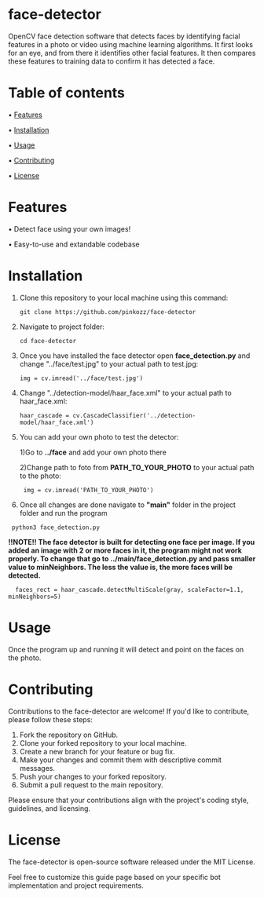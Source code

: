 # face-detector
OpenCV face detection software that detects faces by identifying facial features in a photo or video using machine learning algorithms. It first looks for an eye, and from there it identifies other facial features. It then compares these features to training data to confirm it has detected a face.

# Table of contents
• [Features](https://github.com/pinkozz/face-detector#features)

• [Installation](https://github.com/pinkozz/face-detector#installation)

• [Usage](https://github.com/pinkozz/face-detector#usage)

• [Contributing](https://github.com/pinkozz/face-detector#contributing)

• [License](https://github.com/pinkozz/face-detector#license)
# Features
• Detect face using your own images!

• Easy-to-use and extandable codebase

# Installation
1. Clone this repository to your local machine using this command:
   
   ```shell
   git clone https://github.com/pinkozz/face-detector
   ```
2. Navigate to project folder:
   
   ```shell
   cd face-detector
   ```
3. Once you have installed the face detector open <b>face_detection.py</b> and change "../face/test.jpg" to your actual path to test.jpg:
   
   ```shell
   img = cv.imread('../face/test.jpg')
   ```

4. Change "../detection-model/haar_face.xml" to your actual path to haar_face.xml:

   ```shell
   haar_cascade = cv.CascadeClassifier('../detection-model/haar_face.xml')
   ```

5. You can add your own photo to test the detector:

   1)Go to <b>../face</b> and add your own photo there
   
   2)Change path to foto from <b>PATH_TO_YOUR_PHOTO</b> to your actual path to the photo:

      ```shell
       img = cv.imread('PATH_TO_YOUR_PHOTO')
      ```
6. Once all changes are done navigate to <b>"main"</b> folder in the project folder and run the program

  ```shell
   python3 face_detection.py
  ```

<b>!!NOTE!! The face detector is built for detecting one face per image. If you added an image with 2 or more faces in it, the program might not work properly. To change that go to ../main/face_detection.py and pass smaller value to minNeighbors. The less the value is, the more faces will be detected.</b>

```shell
  faces_rect = haar_cascade.detectMultiScale(gray, scaleFactor=1.1, minNeighbors=5)
```

# Usage
Once the program up and running it will detect and point on the faces on the photo.

# Contributing
Contributions to the face-detector are welcome! If you'd like to contribute, please follow these steps:

1. Fork the repository on GitHub.
2. Clone your forked repository to your local machine.
3. Create a new branch for your feature or bug fix.
4. Make your changes and commit them with descriptive commit messages.
5. Push your changes to your forked repository.
6. Submit a pull request to the main repository.

Please ensure that your contributions align with the project's coding style, guidelines, and licensing.

# License
The face-detector is open-source software released under the MIT License.

Feel free to customize this guide page based on your specific bot implementation and project requirements.
